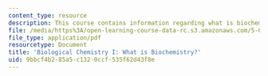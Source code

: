 ```yaml
---
content_type: resource
description: This course contains information regarding what is biochemistry?
file: /media/https%3A/open-learning-course-data-rc.s3.amazonaws.com/5-07sc-biological-chemistry-i-fall-2013/9bbcf4b285a5c1320ccf535f62d43f8e_MIT5_07SCF13_Lec1.pdf
file_type: application/pdf
resourcetype: Document
title: 'Biological Chemistry I: What is Biochemistry?'
uid: 9bbcf4b2-85a5-c132-0ccf-535f62d43f8e
---
```

